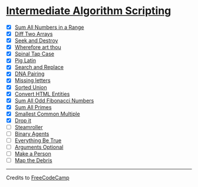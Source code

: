 # [Intermediate Algorithm Scripting](https://learn.freecodecamp.org/javascript-algorithms-and-data-structures/intermediate-algorithm-scripting)

- [x] [Sum All Numbers in a Range](01-sum-all-numbers-in-a-range.js)
- [x] [Diff Two Arrays](02-diff-two-arrays.js)
- [x] [Seek and Destroy](03-seek-and-destroy.js)
- [x] [Wherefore art thou](04-wherefore-art-thou.js)
- [x] [Spinal Tap Case](05-spinal-tap-case.js)
- [x] [Pig Latin](06-pig-latin.js)
- [x] [Search and Replace](07-search-and-replace.js)
- [x] [DNA Pairing](08-dna-pairing.js)
- [x] [Missing letters](09-missing-letters.js)
- [x] [Sorted Union](10-sorted-union.js)
- [x] [Convert HTML Entities](11-convert-html-entities.js)
- [x] [Sum All Odd Fibonacci Numbers](12-sum-all-odd-fibonacci-numbers.js)
- [x] [Sum All Primes](13-sum-all-primes.js)
- [x] [Smallest Common Multiple](14-smallest-common-multiple.js)
- [x] [Drop it](15-drop-it.js)
- [ ] [Steamroller](16-steamroller.js)
- [ ] [Binary Agents](17-binary-agents.js)
- [ ] [Everything Be True](18-everything-be-true.js)
- [ ] [Arguments Optional](19-arguments-optional.js)
- [ ] [Make a Person](20-make-a-person.js)
- [ ] [Map the Debris](21-map-the-debris.js)

---

Credits to [FreeCodeCamp](https://www.freecodecamp.org/)
